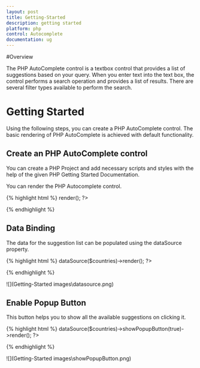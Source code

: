 ```yaml
---
layout: post
title: Getting-Started
description: getting started
platform: php
control: Autocomplete 
documentation: ug
---
```


#Overview

The PHP AutoComplete control is a textbox control that provides a list of suggestions based on your query. When you enter text into the text box, the control performs a search operation and provides a list of results. There are several filter types available to perform the search.

# Getting Started

Using the following steps, you can create a PHP AutoComplete control. The basic rendering of PHP AutoComplete is achieved with default functionality.

## Create an PHP AutoComplete control

You can create a PHP Project and add necessary scripts and styles with the help of the given PHP Getting Started Documentation.

You can render the PHP Autocomplete control.

{% highlight html %}
    <?php
    $autocomplete=new EJ\AutoComplete('selectCar');
    echo $autocomplete->render();
    ?>

{% endhighlight %}

## Data Binding

The data for the suggestion list can be populated using the dataSource property.

{% highlight html %}
    <?php
    $countries = array('Albania', 'Andorra', 'Armenia', 'Austria', 'Azerbaijan', 'Belarus', 'Belgium',
         'Bosnia & Herzegovina', 'Bulgaria', 'Croatia', 'Cyprus', 'Czech Republic', 'Denmark', 'Estonia',
         'Finland', 'France', 'Georgia', 'Germany', 'Greece', 'Hungary', 'Iceland', 'Ireland', 'Italy',
         'Kosovo', 'Latvia', 'Liechtenstein', 'Lithuania', 'Luxembourg', 'Macedonia', 'Malta', 'Moldova',
         'Monaco', 'Montenegro', 'Netherlands', 'Norway', 'Poland', 'Portugal', 'Romania', 'Russia',
         'San Marino', 'Serbia', 'Slovakia', 'Slovenia', 'Spain', 'Sweden', 'Switzerland', 'Turkey',
         'Ukraine', 'United Kingdom', 'Vatican City');
    $autocomplete=new EJ\AutoComplete('selectCar');
    echo $autocomplete->dataSource($countries)->render();
    ?>

{% endhighlight %}

![](Getting-Started images\datasource.png)

## Enable Popup Button

This button helps you to show all the available suggestions on clicking it.

{% highlight html %}
    <?php
    $countries = array('Albania', 'Andorra', 'Armenia', 'Austria', 'Azerbaijan', 'Belarus', 'Belgium',
         'Bosnia & Herzegovina', 'Bulgaria', 'Croatia', 'Cyprus', 'Czech Republic', 'Denmark', 'Estonia',
         'Finland', 'France', 'Georgia', 'Germany', 'Greece', 'Hungary', 'Iceland', 'Ireland', 'Italy',
         'Kosovo', 'Latvia', 'Liechtenstein', 'Lithuania', 'Luxembourg', 'Macedonia', 'Malta', 'Moldova',
         'Monaco', 'Montenegro', 'Netherlands', 'Norway', 'Poland', 'Portugal', 'Romania', 'Russia',
         'San Marino', 'Serbia', 'Slovakia', 'Slovenia', 'Spain', 'Sweden', 'Switzerland', 'Turkey',
         'Ukraine', 'United Kingdom', 'Vatican City');
    $autocomplete=new EJ\AutoComplete('selectCar');
    echo $autocomplete->dataSource($countries)->showPopupButton(true)->render();
    ?>

{% endhighlight %}

![](Getting-Started images\showPopupButton.png)